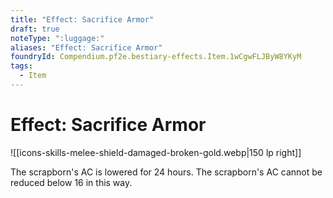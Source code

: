 ```yaml
---
title: "Effect: Sacrifice Armor"
draft: true
noteType: ":luggage:"
aliases: "Effect: Sacrifice Armor"
foundryId: Compendium.pf2e.bestiary-effects.Item.1wCgwFLJByW8YKyM
tags:
  - Item
---
```


# Effect: Sacrifice Armor
![[icons-skills-melee-shield-damaged-broken-gold.webp|150 lp right]]

The scrapborn's AC is lowered for 24 hours. The scrapborn's AC cannot be reduced below 16 in this way.
